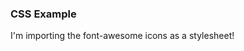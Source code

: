 ### CSS Example
I'm importing the font-awesome icons as a stylesheet!
<link rel="stylesheet" href="https://cdnjs.cloudflare.com/ajax/libs/font-awesome/6.0.0/css/all.min.css">

<i class="fa-solid fa-square"></i>
<i class="fa-solid fa-dragon"></i>
<i class="fa-solid fa-paw"></i>

